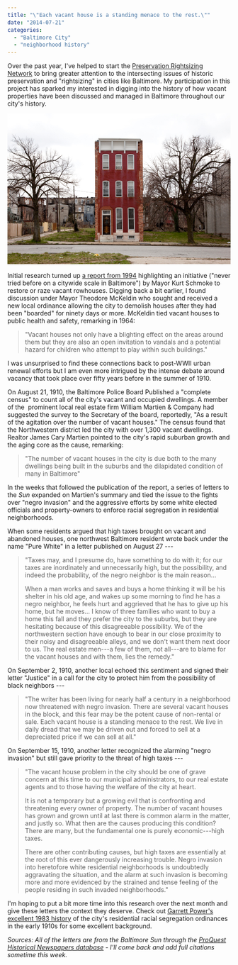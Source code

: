 ```yaml
---
title: "\"Each vacant house is a standing menace to the rest.\""
date: "2014-07-21"
categories: 
  - "Baltimore City"
  - "neighborhood history"
---
```


Over the past year, I've helped to start the [Preservation Rightsizing Network](http://rightsizeplace.org/) to bring greater attention to the intersecting issues of historic preservation and "rightsizing" in cities like Baltimore. My participation in this project has sparked my interested in digging into the history of how vacant properties have been discussed and managed in Baltimore throughout our city's history.

![Photograph by Ben Marcin [via Slate](http://www.slate.com/blogs/behold/2013/09/06/ben_marcin_last_house_standing_is_a_study_of_solitary_row_houses_photos.html).](images/4-crop-original-original.jpg)

Initial research turned up [a report from 1994](http://articles.baltimoresun.com/1994-10-07/news/1994280069_1_vacant-lot-vacant-homes-schmoke) highlighting an initiative ("never tried before on a citywide scale in Baltimore") by Mayor Kurt Schmoke to restore or raze vacant rowhouses. Digging back a bit earlier, I found discussion under Mayor Theodore McKeldin who sought and received a new local ordinance allowing the city to demolish houses after they had been "boarded" for ninety days or more. McKeldin tied vacant houses to public health and safety, remarking in 1964:

> "Vacant houses not only have a blighting effect on the areas around them but they are also an open invitation to vandals and a potential hazard for children who attempt to play within such buildings."

I was unsurprised to find these connections back to post-WWII urban renewal efforts but I am even more intrigued by the intense debate around vacancy that took place over fifty years before in the summer of 1910.

On August 21, 1910, the Baltimore Police Board Published a "complete census" to count all of the city's vacant and occupied dwellings. A member of the  prominent local real estate firm William Martien & Company had suggested the survey to the Secretary of the board, reportedly, "As a result of the agitation over the number of vacant houses." The census found that the Northwestern district led the city with over 1,300 vacant dwellings. Realtor James Cary Martien pointed to the city's rapid suburban growth and the aging core as the cause, remarking:

> "The number of vacant houses in the city is due both to the many dwellings being built in the suburbs and the dilapidated condition of many in Baltimore"

In the weeks that followed the publication of the report, a series of letters to the *Sun* expanded on Martien's summary and tied the issue to the fights over "negro invasion" and the aggressive efforts by some white elected officials and property-owners to enforce racial segregation in residential neighborhoods.

When some residents argued that high taxes brought on vacant and abandoned houses, one northwest Baltimore resident wrote back under the name "Pure White" in a letter published on August 27 ---

> "Taxes may, and I presume do, have something to do with it; for our taxes are inordinately and unnecessarily high, but the possibility, and indeed the probability, of the negro neighbor is the main reason...
>
> When a man works and saves and buys a home thinking it will be his shelter in his old age, and wakes up some morning to find he has a negro neighbor, he feels hurt and aggrieved that he has to give up his home, but he moves... I know of three families who want to buy a home this fall and they prefer the city to the suburbs, but they are hesitating because of this disagreeable possibility. We of the northwestern section have enough to bear in our close proximity to their noisy and disagreeable alleys, and we don't want them next door to us. The real estate men---a few of them, not all---are to blame for the vacant houses and with them, lies the remedy."

On September 2, 1910, another local echoed this sentiment and signed their letter "Justice" in a call for the city to protect him from the possibility of black neighbors ---

> "The writer has been living for nearly half a century in a neighborhood now threatened with negro invasion. There are several vacant houses in the block, and this fear may be the potent cause of non-rental or sale. Each vacant house is a standing menace to the rest. We live in daily dread that we may be driven out and forced to sell at a depreciated price if we can sell at all."

On September 15, 1910, another letter recognized the alarming "negro invasion" but still gave priority to the threat of high taxes ---

> "The vacant house problem in the city should be one of grave concern at this time to our municipal administrators, to our real estate agents and to those having the welfare of the city at heart.
>
> It is not a temporary but a growing evil that is confronting and threatening every owner of property. The number of vacant houses has grown and grown until at last there is common alarm in the matter, and justly so. What then are the causes producing this condition? There are many, but the fundamental one is purely economic---high taxes.
>
> There are other contributing causes, but high taxes are essentially at the root of this ever dangerously increasing trouble. Negro invasion into heretofore white residential neighborhoods is undoubtedly aggravating the situation, and the alarm at such invasion is becoming more and more evidenced by the strained and tense feeling of the people residing in such invaded neighborhoods."

I'm hoping to put a bit more time into this research over the next month and give these letters the context they deserve. Check out [Garrett Power's excellent 1983 history](http://digitalcommons.law.umaryland.edu/cgi/viewcontent.cgi?article=2498&context=mlr) of the city's residential racial segregation ordinances in the early 1910s for some excellent background.

*Sources: All of the letters are from the Baltimore Sun through the [ProQuest Historical Newspapers database](http://www.prattlibrary.org/research/database.aspx?id=60196) - I'll come back and add full citations sometime this week.*
